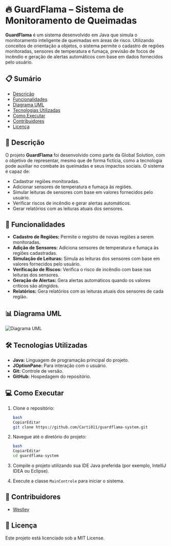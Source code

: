 # 🔥 GuardFlama – Sistema de Monitoramento de Queimadas

**GuardFlama** é um sistema desenvolvido em Java que simula o monitoramento inteligente de queimadas em áreas de risco. Utilizando conceitos de orientação a objetos, o sistema permite o cadastro de regiões monitoradas, sensores de temperatura e fumaça, previsão de focos de incêndio e geração de alertas automáticos com base em dados fornecidos pelo usuário.

## 📋 Sumário

- [Descrição](https://www.notion.so/2039ebf56e988039980df023c620e224?pvs=21)
- [Funcionalidades](https://www.notion.so/2039ebf56e988039980df023c620e224?pvs=21)
- [Diagrama UML](https://www.notion.so/2039ebf56e988039980df023c620e224?pvs=21)
- [Tecnologias Utilizadas](https://www.notion.so/2039ebf56e988039980df023c620e224?pvs=21)
- [Como Executar](https://www.notion.so/2039ebf56e988039980df023c620e224?pvs=21)
- [Contribuidores](https://www.notion.so/2039ebf56e988039980df023c620e224?pvs=21)
- [Licença](https://www.notion.so/2039ebf56e988039980df023c620e224?pvs=21)

## 📝 Descrição

O projeto **GuardFlama** foi desenvolvido como parte da Global Solution, com o objetivo de representar, mesmo que de forma fictícia, como a tecnologia pode auxiliar no combate às queimadas e seus impactos sociais. O sistema é capaz de:

- Cadastrar regiões monitoradas.
- Adicionar sensores de temperatura e fumaça às regiões.
- Simular leituras de sensores com base em valores fornecidos pelo usuário.
- Verificar riscos de incêndio e gerar alertas automáticos.
- Gerar relatórios com as leituras atuais dos sensores.

## 🚀 Funcionalidades

- **Cadastro de Regiões:** Permite o registro de novas regiões a serem monitoradas.
- **Adição de Sensores:** Adiciona sensores de temperatura e fumaça às regiões cadastradas.
- **Simulação de Leituras:** Simula as leituras dos sensores com base em valores fornecidos pelo usuário.
- **Verificação de Riscos:** Verifica o risco de incêndio com base nas leituras dos sensores.
- **Geração de Alertas:** Gera alertas automáticos quando os valores críticos são atingidos.
- **Relatórios:** Gera relatórios com as leituras atuais dos sensores de cada região.

## 📊 Diagrama UML

![Diagrama UML](src/img/diagrama-uml.png)


## 🛠️ Tecnologias Utilizadas

- **Java:** Linguagem de programação principal do projeto.
- **JOptionPane:** Para interação com o usuário.
- **Git:** Controle de versão.
- **GitHub:** Hospedagem do repositório.

## 💻 Como Executar

1. Clone o repositório:

    ```bash
    bash
    CopiarEditar
    git clone https://github.com/Carti011/guardflama-system.git
    
    ```

2. Navegue até o diretório do projeto:

    ```bash
    bash
    CopiarEditar
    cd guardflama-system
    
    ```

3. Compile o projeto utilizando sua IDE Java preferida (por exemplo, IntelliJ IDEA ou Eclipse).
4. Execute a classe `MainControle` para iniciar o sistema.

## 👥 Contribuidores

- [Weslley](https://github.com/Carti011)

## 📄 Licença

Este projeto está licenciado sob a MIT License.